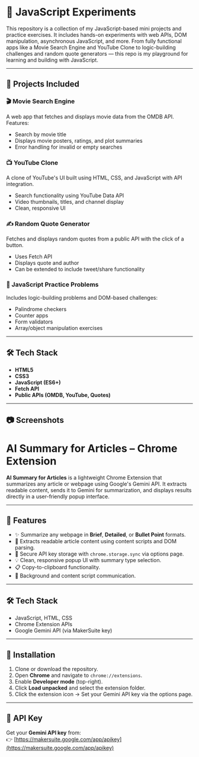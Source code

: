 # 🧪 JavaScript Experiments

This repository is a collection of my JavaScript-based mini projects and practice exercises. It includes hands-on experiments with web APIs, DOM manipulation, asynchronous JavaScript, and more. From fully functional apps like a Movie Search Engine and YouTube Clone to logic-building challenges and random quote generators — this repo is my playground for learning and building with JavaScript.

---

## 🚀 Projects Included

### 🎬 Movie Search Engine
A web app that fetches and displays movie data from the OMDB API. Features:
- Search by movie title
- Displays movie posters, ratings, and plot summaries
- Error handling for invalid or empty searches

### 📺 YouTube Clone
A clone of YouTube's UI built using HTML, CSS, and JavaScript with API integration.
- Search functionality using YouTube Data API
- Video thumbnails, titles, and channel display
- Clean, responsive UI

### ✍️ Random Quote Generator
Fetches and displays random quotes from a public API with the click of a button.
- Uses Fetch API
- Displays quote and author
- Can be extended to include tweet/share functionality

### 🧠 JavaScript Practice Problems
Includes logic-building problems and DOM-based challenges:
- Palindrome checkers
- Counter apps
- Form validators
- Array/object manipulation exercises

---

## 🛠️ Tech Stack

- **HTML5**
- **CSS3**
- **JavaScript (ES6+)**
- **Fetch API**
- **Public APIs (OMDB, YouTube, Quotes)**

---


## 📷 Screenshots
# AI Summary for Articles – Chrome Extension

**AI Summary for Articles** is a lightweight Chrome Extension that summarizes any article or webpage using Google's Gemini API. It extracts readable content, sends it to Gemini for summarization, and displays results directly in a user-friendly popup interface.

---

## 🔧 Features

- ✨ Summarize any webpage in **Brief**, **Detailed**, or **Bullet Point** formats.
- 📄 Extracts readable article content using content scripts and DOM parsing.
- 🔐 Secure API key storage with `chrome.storage.sync` via options page.
- 💡 Clean, responsive popup UI with summary type selection.
- 📋 Copy-to-clipboard functionality.
- 🔄 Background and content script communication.

---

## 🛠️ Tech Stack

- JavaScript, HTML, CSS
- Chrome Extension APIs
- Google Gemini API (via MakerSuite key)

---

## 🚀 Installation

1. Clone or download the repository.
2. Open **Chrome** and navigate to `chrome://extensions`.
3. Enable **Developer mode** (top-right).
4. Click **Load unpacked** and select the extension folder.
5. Click the extension icon → Set your Gemini API key via the options page.

---

## 📄 API Key

Get your **Gemini API key** from:  
👉 [https://makersuite.google.com/app/apikey](https://makersuite.google.com/app/apikey)



